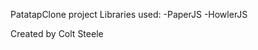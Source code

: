 PatatapClone project
    Libraries used:
        -PaperJS
        -HowlerJS
        
Created by Colt Steele